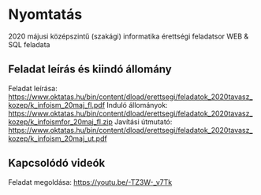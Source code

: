 # Nyomtatás
2020 májusi középszintű (szakági) informatika érettségi feladatsor WEB & SQL feladata

## Feladat leírás és kiindó állomány
Feladat leírása: https://www.oktatas.hu/bin/content/dload/erettsegi/feladatok_2020tavasz_kozep/k_infoism_20maj_fl.pdf 
Induló állományok: https://www.oktatas.hu/bin/content/dload/erettsegi/feladatok_2020tavasz_kozep/k_infoismfor_20maj_fl.zip 
Javítási útmutató: https://www.oktatas.hu/bin/content/dload/erettsegi/feladatok_2020tavasz_kozep/k_infoism_20maj_ut.pdf

## Kapcsolódó videók
Feladat megoldása: https://youtu.be/-TZ3W-_v7Tk
